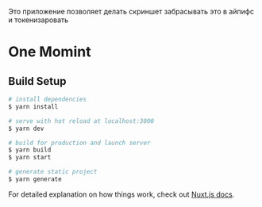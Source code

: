 Это приложение позволяет делать скриншет забрасывать это в айпифс и токенизаровать

# One Momint

## Build Setup

```bash
# install dependencies
$ yarn install

# serve with hot reload at localhost:3000
$ yarn dev

# build for production and launch server
$ yarn build
$ yarn start

# generate static project
$ yarn generate
```

For detailed explanation on how things work, check out [Nuxt.js docs](https://nuxtjs.org).
